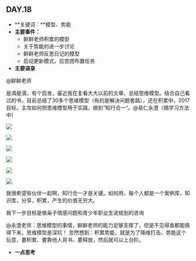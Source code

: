 ## DAY.18
+ **关键词：**模型、势能
+ **主要事件：**
    + 鲜鲜老师积累的模型
    + 关于势能的进一步讨论
    + 鲜鲜老师反思日记的模型
    + 启动更新模式，后宫团布置任务
+ **主要语录**

@鲜鲜老师

是滴是滴，有个启发，最近我在复看大大以前的文章，总结思维模型。结合自己看过的书，目前总结了30多个思维模型（有的是解决问题套路），还在积累中，2017目标，主攻如何把思维模型用于实践，做到“知行合一”。@易仁永澄（搞学习方法中） 

![](./_image/b6ad9752650bb2027df70963811f101.jpg)


![](./_image/244725adfdc507d9bda895215e3755e.jpg)


![](./_image/c67f2cb37937829fe0b948a71c1dd59.jpg)

![](./_image/b4f7d0ed09c21ff4c6974e5a4934733.jpg)


![](./_image/1c2c0bce2f00e548a33ad597ad81ca0.jpg)


![](./_image/6e82f4cedccbd750fb76d9abc995e5d.jpg)

我很希望有伙伴一起啊，知行合一才是关键。如何用，每个人都是一个案例库，知识库，分享，积累，产生的价值无穷大。

我下一步目标是做亲子情感问题和青少年职业生涯规划的咨询

@永澄老师：思维模型的事情，鲜鲜老师的能力足够支撑了，但是不见得谁都能搞得下来，思维模型是深坑！
忽然想到：积累势能，就是为了降维打击。势能这个玩意，要积累、要靠他人背书、要释放，然后就可以上台阶。
+ **一点思考**